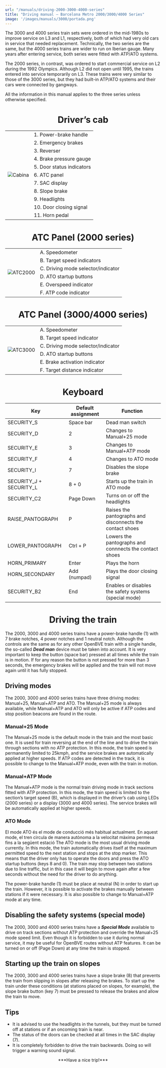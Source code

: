 ```yaml
---
url: "/manuals/driving-2000-3000-4000-series"
title: "Driving manual – Barcelona Metro 2000/3000/4000 Series"
image: '/images/manuals/3000/portada.png'
---
```

The 3000 and 4000 series train sets were ordered in the mid-1980s to improve service on L3 and L1, respectively, both of which had very old cars in service that needed replacement. Technically, the two series are the same, but the 4000 series trains are wider to run on Iberian gauge. Many years after entering service, both series were fitted with ATP/ATO systems.

The 2000 series, in contrast, was ordered to start commercial service on L2 during the 1992 Olympics. Although L2 did not open until 1995, the trains entered into service temporarily on L3. These trains were very similar to those of the 3000 series, but they had built-in ATP/ATO systems and their cars were connected by gangways.

All the information in this manual applies to the three series unless otherwise specified.

<center><h1>Driver’s cab</h1></center>

<table>
<tr><td rowspan=11><img src="/images/manuals/3000/Cabina.png" alt="Cabina"></td><td>1. Power-brake handle</td></tr>
<tr><td>2. Emergency brakes</td></tr>
<tr><td>3. Reverser</td></tr>
<tr><td>4. Brake pressure gauge</td></tr>
<tr><td>5. Door status indicators</td></tr>
<tr><td>6. ATC panel</td></tr>
<tr><td>7. SAC display</td></tr>
<tr><td>8. Slope brake</td></tr>
<tr><td>9. Headlights</td></tr>
<tr><td>10. Door closing signal</td></tr>
<tr><td>11. Horn pedal</td></tr>
</table>

<center><h1>ATC Panel (2000 series)</h1></center>

<table>
<tr><td rowspan=6><img src="/images/manuals/3000/ATC2000.png" alt="ATC2000"></td><td>A. Speedometer</td></tr>
<tr><td>B. Target speed indicators</td></tr>
<tr><td>C. Driving mode selector/indicator</td></tr>
<tr><td>D. ATO startup buttons</td></tr>
<tr><td>E. Overspeed indicator</td></tr>
<tr><td>F. ATP code indicator</td></tr>
</table>

<center><h1>ATC Panel (3000/4000 series)</h1></center>

<table>
<tr><td rowspan=6><img src="/images/manuals/3000/ATC3000.png" alt="ATC3000"></td><td>A. Speedometer</td></tr>
<tr><td>B. Target speed indicator</td></tr>
<tr><td>C. Driving mode selector/indicator</td></tr>
<tr><td>D. ATO startup buttons</td></tr>
<tr><td>E. Brake activation indicator</td></tr>
<tr><td>F. Target distance indicator</td></tr>
</table>

<center><h1>Keyboard</h1></center>

| Key | Default assignment | Function |
| ------------ | ------------- | ------------- |
| SECURITY_S | Space bar | Dead man switch |
| SECURITY_D | 2 | Changes to Manual+25 mode |
| SECURITY_E | 3 | Changes to Manual+ATP mode |
| SECURITY_F | 4 | Changes to ATO mode |
| SECURITY_I | 7 | Disables the slope brake |
| SECURITY_J + SECURITY_L | 8 + 0 | Starts up the train in ATO mode |
| SECURITY_C2 | Page Down | Turns on or off the headlights |
| RAISE_PANTOGRAPH | P | Raises the pantographs and disconnects the contact shoes |
| LOWER_PANTOGRAPH | Ctrl + P | Lowers the pantographs and connnects the contact shoes |
| HORN_PRIMARY | Enter | Plays the horn |
| HORN_SECONDARY | Add (numpad) | Plays the door closing signal |
| SECURITY_B2 | End | Enables or disables the safety systems (special mode) |

<center><h1>Driving the train</h1></center>

The 2000, 3000 and 4000 series trains have a power-brake handle (1) with 7 brake notches, 4 power notches and 1 neutral notch. Although the controls are the same as for any other OpenBVE train with a single handle, the so-called ***Dead man*** device must be taken into account. It is very important to keep the button (space bar) pressed at all times while the train is in motion. If for any reason the button is not pressed for more than 3 seconds, the emergency brakes will be applied and the train will not move again until it has fully stopped.

## Driving modes

The 2000, 3000 and 4000 series trains have three driving modes: Manual+25, Manual+ATP and ATO. The Manual+25 mode is always available, while Manual+ATP and ATO will only be active if ATP codes and stop position beacons are found in the route.

### Manual+25 Mode

The Manual+25 mode is the default mode in the train and the most basic one. It is used for train reversing at the end of the line and to drive the train through sections with no ATP protection. In this mode, the train speed is permanently limited to 25kmph, and the service brakes are automatically applied at higher speeds. If ATP codes are detected in the track, it is possible to change to the Manual+ATP mode, even with the train in motion.

### Manual+ATP Mode

The Manual+ATP mode is the normal train driving mode in track sections fitted with ATP protection. In this mode, the train speed is limited to the section’s target speed (B), which is displayed in the driver’s cab using LEDs (2000 series) or a display (3000 and 4000 series). The service brakes will be automatically applied at higher speeds.

### ATO Mode

El mode ATO és el mode de conducció més habitual actualment. En aquest mode, el tren circula de manera autònoma a la velocitat màxima permesa fins a la següent estació The ATO mode is the most usual driving mode currently. In this mode, the train automatically drives itself at the maximum permitted speed to the next station and stops at the stop marker. This means that the driver only has to operate the doors and press the ATO startup buttons (keys 8 and 0). The train may stop between two stations due to line traffic, but in this case it will begin to move again after a few seconds without the need for the driver to do anything.

The power-brake handle (1) must be place at neutral (N) in order to start up the train. However, it is possible to activate the brakes manually between stations if it were necessary. It is also possible to change to Manual+ATP mode at any time.

## Disabling the safety systems (special mode)

The 2000, 3000 and 4000 series trains have a ***Special Mode*** available to drive on track sections without ATP protection and override the Manual+25 mode speed limit. Even though it is forbidden to use it during normal service, it may be useful for OpenBVE routes without ATP features. It can be turned on or off (Page Down) at any time the train is stopped.

## Starting up the train on slopes

The 2000, 3000 and 4000 series trains have a slope brake (8) that prevents the train from slipping in slopes after releasing the brakes. To start up the train under these conditions (at stations placed on slopes, for example), the slope brake button (key 7) must be pressed to release the brakes and allow the train to move.

## Tips

* It is advised to use the headlights in the tunnels, but they must be turned off at stations or if an oncoming train is near.
* The status of the doors can be checked at all times in the SAC display (7).
* It is completely forbidden to drive the train backwards. Doing so will trigger a warning sound signal.

<center>***Have a nice trip!***</center>
